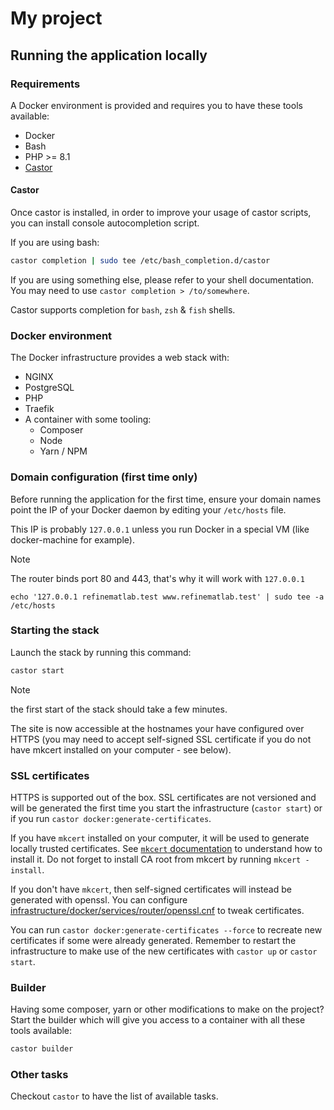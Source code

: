# My project

## Running the application locally

### Requirements

A Docker environment is provided and requires you to have these tools available:

 * Docker
 * Bash
 * PHP >= 8.1
 * [Castor](https://github.com/jolicode/castor#installation)

#### Castor

Once castor is installed, in order to improve your usage of castor scripts, you
can install console autocompletion script.

If you are using bash:

```bash
castor completion | sudo tee /etc/bash_completion.d/castor
```

If you are using something else, please refer to your shell documentation. You
may need to use `castor completion > /to/somewhere`.

Castor supports completion for `bash`, `zsh` & `fish` shells.

### Docker environment

The Docker infrastructure provides a web stack with:
 - NGINX
 - PostgreSQL
 - PHP
 - Traefik
 - A container with some tooling:
   - Composer
   - Node
   - Yarn / NPM

### Domain configuration (first time only)

Before running the application for the first time, ensure your domain names
point the IP of your Docker daemon by editing your `/etc/hosts` file.

This IP is probably `127.0.0.1` unless you run Docker in a special VM (like docker-machine for example).

> [!NOTE]
> The router binds port 80 and 443, that's why it will work with `127.0.0.1`

```
echo '127.0.0.1 refinematlab.test www.refinematlab.test' | sudo tee -a /etc/hosts
```

### Starting the stack

Launch the stack by running this command:

```bash
castor start
```

> [!NOTE]
> the first start of the stack should take a few minutes.

The site is now accessible at the hostnames your have configured over HTTPS
(you may need to accept self-signed SSL certificate if you do not have mkcert
installed on your computer - see below).

### SSL certificates

HTTPS is supported out of the box. SSL certificates are not versioned and will
be generated the first time you start the infrastructure (`castor start`) or if
you run `castor docker:generate-certificates`.

If you have `mkcert` installed on your computer, it will be used to generate
locally trusted certificates. See [`mkcert` documentation](https://github.com/FiloSottile/mkcert#installation)
to understand how to install it. Do not forget to install CA root from mkcert
by running `mkcert -install`.

If you don't have `mkcert`, then self-signed certificates will instead be
generated with openssl. You can configure [infrastructure/docker/services/router/openssl.cnf](infrastructure/docker/services/router/openssl.cnf)
to tweak certificates.

You can run `castor docker:generate-certificates --force` to recreate new certificates
if some were already generated. Remember to restart the infrastructure to make
use of the new certificates with `castor up` or `castor start`.

### Builder

Having some composer, yarn or other modifications to make on the project?
Start the builder which will give you access to a container with all these
tools available:

```bash
castor builder
```

### Other tasks

Checkout `castor` to have the list of available tasks.
